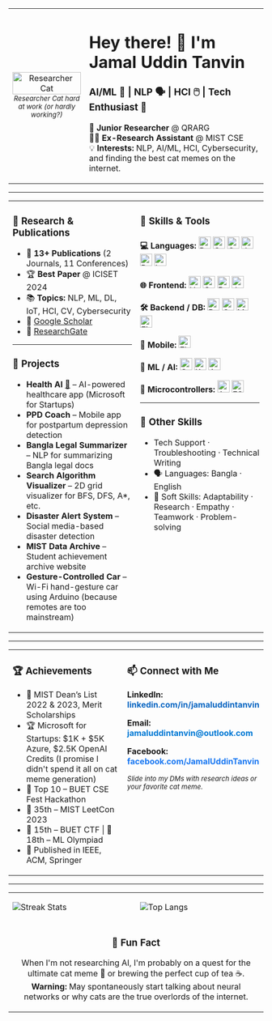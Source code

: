 <table>
<tr>
  <td width="30%" align="center" valign="middle">
    <img src="https://media1.tenor.com/m/7sKLfmqaw94AAAAd/suspiriaangel-cat-meme.gif" width="100%" alt="Researcher Cat"/><br>
    <sub><i>Researcher Cat hard at work (or hardly working?)</i></sub>
  </td>
  <td width="70%" valign="top">
    <h1>Hey there! <span title="Waves enthusiastically">👋</span> I'm <b>Jamal Uddin Tanvin</b></h1>
    <h3>AI/ML 🧠 | NLP 🗣️ | HCI 🖱️ | Tech Enthusiast 🚀</h3>
    <p>
      🔬 <b>Junior Researcher</b> @ QRARG <br>
      🧑‍💻 <b>Ex-Research Assistant</b> @ MIST CSE <br>
      💡 <b>Interests:</b> NLP, AI/ML, HCI, Cybersecurity, and finding the best cat memes on the internet.<br>
    </p>
  </td>
</tr>
</table>

---

<table>
<tr>
<td width="50%" valign="top">

### 🚀 Research & Publications
- 🧠 <b>13+ Publications</b> (2 Journals, 11 Conferences)  
- 🏆 <b>Best Paper</b> @ ICISET 2024 
- 📚 <b>Topics:</b> NLP, ML, DL, IoT, HCI, CV, Cybersecurity  
- 📜 <a href="https://scholar.google.com/citations?hl=en&user=7M_WwfMAAAAJ">Google Scholar</a>
- 📜 <a href="https://www.researchgate.net/profile/Jamal-Uddin-Tanvin">ResearchGate</a>

---

### 💼 Projects
- **Health AI** [🧠](https://github.com/nurshatfateh/Health-AI) – AI-powered healthcare app (Microsoft for Startups)  
- **PPD Coach** – Mobile app for postpartum depression detection  
- **Bangla Legal Summarizer** – NLP for summarizing Bangla legal docs  
- **Search Algorithm Visualizer** – 2D grid visualizer for BFS, DFS, A*, etc.  
- **Disaster Alert System** – Social media-based disaster detection  
- **MIST Data Archive** – Student achievement archive website  
- **Gesture-Controlled Car** – Wi-Fi hand-gesture car using Arduino (because remotes are too mainstream)

</td>

<td width="50%" valign="top">

### 🧠 Skills & Tools

**💻 Languages:**  [<img src="https://cdn.jsdelivr.net/gh/devicons/devicon/icons/python/python-original.svg" width="24" title="Python"/>](https://docs.python.org/3/)  [<img src="https://cdn.jsdelivr.net/gh/devicons/devicon/icons/c/c-original.svg" width="24" title="C"/>](https://en.cppreference.com/w/c)  [<img src="https://cdn.jsdelivr.net/gh/devicons/devicon/icons/cplusplus/cplusplus-original.svg" width="24" title="C++"/>](https://en.cppreference.com/w/cpp)  [<img src="https://cdn.jsdelivr.net/gh/devicons/devicon/icons/java/java-original.svg" width="24" title="Java"/>](https://docs.oracle.com/en/java/)  [<img src="https://cdn.jsdelivr.net/gh/devicons/devicon/icons/dart/dart-original.svg" width="24" title="Dart"/>](https://dart.dev/guides)  [<img src="https://cdn.jsdelivr.net/gh/devicons/devicon/icons/latex/latex-original.svg" width="24" title="LaTeX"/>](https://www.latex-project.org/help/documentation/)  

**🌐 Frontend:**  [<img src="https://cdn.jsdelivr.net/gh/devicons/devicon/icons/html5/html5-original.svg" width="24" title="HTML5"/>](https://developer.mozilla.org/en-US/docs/Web/HTML)  [<img src="https://cdn.jsdelivr.net/gh/devicons/devicon/icons/css3/css3-original.svg" width="24" title="CSS3"/>](https://developer.mozilla.org/en-US/docs/Web/CSS)  [<img src="https://cdn.jsdelivr.net/gh/devicons/devicon/icons/bootstrap/bootstrap-original.svg" width="24" title="Bootstrap"/>](https://getbootstrap.com/docs/)  [<img src="https://cdn.jsdelivr.net/gh/devicons/devicon/icons/javascript/javascript-original.svg" width="24" title="JavaScript"/>](https://developer.mozilla.org/en-US/docs/Web/JavaScript)  

**🛠️ Backend / DB:**  [<img src="https://cdn.jsdelivr.net/gh/devicons/devicon/icons/php/php-original.svg" width="24" title="PHP"/>](https://www.php.net/docs.php)  [<img src="https://cdn.jsdelivr.net/gh/devicons/devicon/icons/oracle/oracle-original.svg" width="24" title="Oracle"/>](https://docs.oracle.com/en/)  [<img src="https://cdn.jsdelivr.net/gh/devicons/devicon/icons/mysql/mysql-original.svg" width="24" title="MySQL"/>](https://dev.mysql.com/doc/)  [<img src="https://cdn.jsdelivr.net/gh/devicons/devicon/icons/firebase/firebase-plain.svg" width="24" title="Firebase"/>](https://firebase.google.com/docs)  

**📱 Mobile:**  [<img src="https://cdn.jsdelivr.net/gh/devicons/devicon/icons/flutter/flutter-original.svg" width="24" title="Flutter"/>](https://docs.flutter.dev/)  

**🧪 ML / AI:**  [<img src="https://cdn.jsdelivr.net/gh/devicons/devicon/icons/googlecloud/googlecloud-original.svg" width="24" title="Colab"/>](https://colab.research.google.com/notebooks/intro.ipynb)  [<img src="https://cdn.jsdelivr.net/gh/devicons/devicon/icons/kaggle/kaggle-original.svg" width="24" title="Kaggle"/>](https://www.kaggle.com/docs)  [<img src="https://cdn.jsdelivr.net/gh/devicons/devicon/icons/azure/azure-original.svg" width="24" title="Azure"/>](https://learn.microsoft.com/en-us/azure/)  

**🔌 Microcontrollers:**  [<img src="https://cdn.jsdelivr.net/gh/devicons/devicon/icons/arduino/arduino-original.svg" width="24" title="Arduino"/>](https://www.arduino.cc/reference/en/)  [<img src="https://www.espressif.com/sites/all/themes/espressif/logo-black.svg" width="24" title="ESP32"/>](https://docs.espressif.com/projects/esp-idf/en/latest/esp32/)


---

### 🧰 Other Skills
- Tech Support · Troubleshooting · Technical Writing  
- 🗣️ Languages: Bangla · English  
- 🤝 Soft Skills: Adaptability · Research · Empathy · Teamwork · Problem-solving  

</td>
</tr>
</table>

---

<table>
<tr>
<td width="50%" valign="top">

### 🏆 Achievements
- 🏅 MIST Dean’s List 2022 & 2023, Merit Scholarships  
- 🏆 Microsoft for Startups: $1K + $5K Azure, $2.5K OpenAI Credits (I promise I didn't spend it all on cat meme generation)  
- 🥇 Top 10 – BUET CSE Fest Hackathon  
- 🥈 35th – MIST LeetCon 2023  
- 🥈 15th – BUET CTF | 🥉 18th – ML Olympiad  
- 📌 Published in IEEE, ACM, Springer

</td>
<td width="50%" valign="top">

### 📫 Connect with Me
<p>
  <strong>LinkedIn:</strong>  
  <a href="https://linkedin.com/in/jamaluddintanvin" style="text-decoration:none; color:#0A66C2; font-weight:bold;">
    linkedin.com/in/jamaluddintanvin
  </a>
</p>
<p>
  <strong>Email:</strong>  
  <a href="mailto:jamaluddintanvin@outlook.com" style="text-decoration:none; color:#0078D4; font-weight:bold;">
    jamaluddintanvin@outlook.com
  </a>
</p>
<p>
  <strong>Facebook:</strong>  
  <a href="https://www.facebook.com/JamalUddinTanvin" style="text-decoration:none; color:#1877F2; font-weight:bold;">
    facebook.com/JamalUddinTanvin
  </a>
</p>



<sub><i>Slide into my DMs with research ideas or your favorite cat meme.</i></sub>
</td>
</tr>
</table>

---


<table>
<tr>
<td width="50%">

![Streak Stats](https://github-readme-streak-stats.herokuapp.com/?user=Tanvin420&theme=radical)

</td>
<td width="50%">

![Top Langs](https://github-readme-stats.vercel.app/api/top-langs/?username=Tanvin420&layout=compact&theme=radical)

</td>
</tr>
<tr>
<td colspan="2" align="center">
  <h3>🌟 Fun Fact</h3>
  <p>When I'm not researching AI, I'm probably on a quest for the ultimate cat meme 🐾 or brewing the perfect cup of tea ☕.<br>
  <b>Warning:</b> May spontaneously start talking about neural networks or why cats are the true overlords of the internet.</p>
</td>
</tr>
</table>
